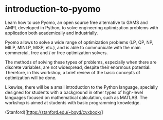 # introduction-to-pyomo


Learn how to use Pyomo, an open source free alternative to GAMS and AMPL developed in Python, to solve engineering optimization problems with application both academically and industrially.


Pyomo allows to solve a wide range of optimization problems (LP, QP, NP, MILP, MINLP, MISP, etc.), and is able to communicate with the main commercial, free and / or free optimization solvers.


The methods of solving these types of problems, especially when there are discrete variables, are not widespread, despite their enormous potential. Therefore, in this workshop, a brief review of the basic concepts of optimization will be done.


Likewise, there will be a small introduction to the Python language, specially designed for students with a background in other types of high-level languages ​​focused on mathematical calculation, such as MATLAB. The workshop is aimed at students with basic programming knowledge.

(Stanford)[https://stanford.edu/~boyd/cvxbook/]
